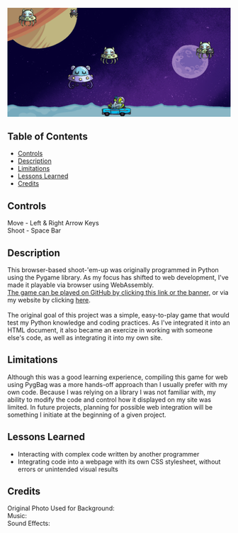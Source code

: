 [![banner](Space-Banner.png)](https://khyleb.github.io/space-meanies/)

## Table of Contents
- [Controls](#controls)
- [Description](#description)
- [Limitations](#limitations)
- [Lessons Learned](#lessons-learned)
- [Credits](#credits)


## Controls
Move  - Left & Right Arrow Keys<br>
Shoot - Space Bar

## Description
This browser-based shoot-'em-up was originally programmed in Python using the Pygame library. As my focus has shifted to web development, I've made it playable via browser using WebAssembly.<br>
[The game can be played on GitHub by clicking this link or the banner,](https://khyleb.github.io/space-meanies/) or via my website by clicking [here](https://kbest.ca/space-meanies/full-game.html).
<br><br>
The original goal of this project was a simple, easy-to-play game that would test my Python knowledge and coding practices. As I've integrated it into an HTML document, it also became an exercize in working with someone else's code, as well as integrating it into my own site.

## Limitations
Although this was a good learning experience, compiling this game for web using PygBag was a more hands-off approach than I usually prefer with my own code. Because I was relying on a library I was not familiar with, my ability to modify the code and control how it displayed on my site was limited. In future projects, planning for possible web integration will be something I initiate at the beginning of a given project. 

## Lessons Learned 
- Interacting with complex code written by another programmer
- Integrating code into a webpage with its own CSS stylesheet, without errors or unintended visual results

## Credits
Original Photo Used for Background:<br>
Music:<br>
Sound Effects:<br>
